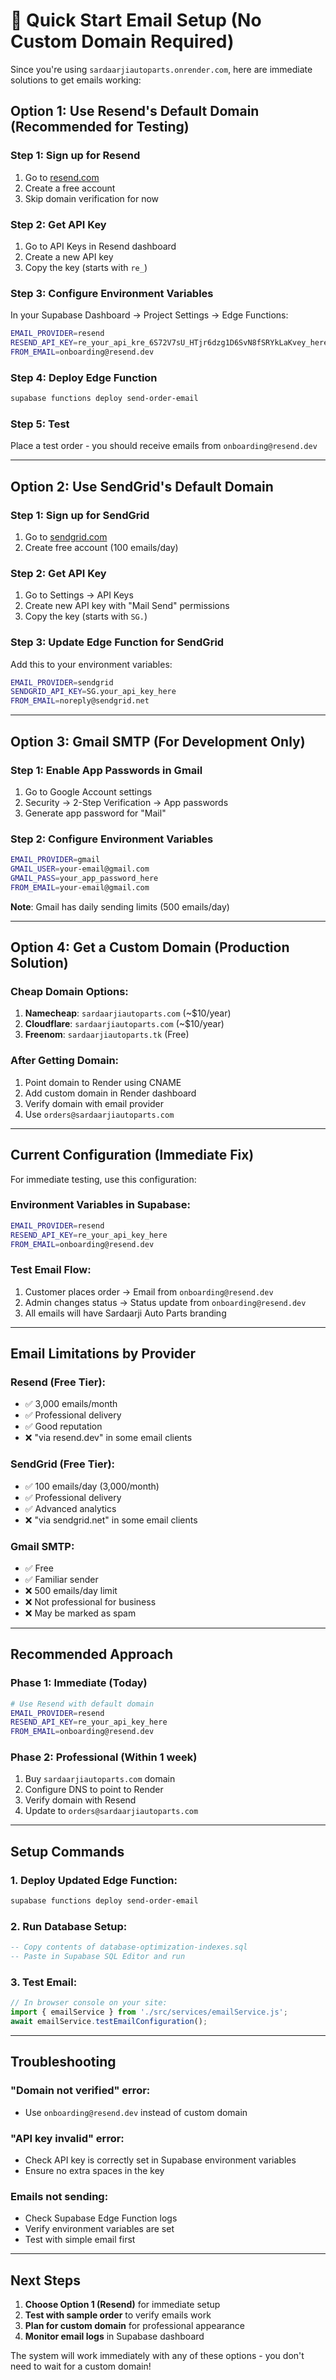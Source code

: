 # 🚀 Quick Start Email Setup (No Custom Domain Required)

Since you're using `sardaarjiautoparts.onrender.com`, here are immediate solutions to get emails working:

## **Option 1: Use Resend's Default Domain (Recommended for Testing)**

### Step 1: Sign up for Resend
1. Go to [resend.com](https://resend.com)
2. Create a free account
3. Skip domain verification for now

### Step 2: Get API Key
1. Go to API Keys in Resend dashboard
2. Create a new API key
3. Copy the key (starts with `re_`)

### Step 3: Configure Environment Variables
In your Supabase Dashboard → Project Settings → Edge Functions:
```bash
EMAIL_PROVIDER=resend
RESEND_API_KEY=re_your_api_kre_6S72V7sU_HTjr6dzg1D6SvN8fSRYkLaKvey_here
FROM_EMAIL=onboarding@resend.dev
```

### Step 4: Deploy Edge Function
```bash
supabase functions deploy send-order-email
```

### Step 5: Test
Place a test order - you should receive emails from `onboarding@resend.dev`

---

## **Option 2: Use SendGrid's Default Domain**

### Step 1: Sign up for SendGrid
1. Go to [sendgrid.com](https://sendgrid.com)
2. Create free account (100 emails/day)

### Step 2: Get API Key
1. Go to Settings → API Keys
2. Create new API key with "Mail Send" permissions
3. Copy the key (starts with `SG.`)

### Step 3: Update Edge Function for SendGrid
Add this to your environment variables:
```bash
EMAIL_PROVIDER=sendgrid
SENDGRID_API_KEY=SG.your_api_key_here
FROM_EMAIL=noreply@sendgrid.net
```

---

## **Option 3: Gmail SMTP (For Development Only)**

### Step 1: Enable App Passwords in Gmail
1. Go to Google Account settings
2. Security → 2-Step Verification → App passwords
3. Generate app password for "Mail"

### Step 2: Configure Environment Variables
```bash
EMAIL_PROVIDER=gmail
GMAIL_USER=your-email@gmail.com
GMAIL_PASS=your_app_password_here
FROM_EMAIL=your-email@gmail.com
```

**Note**: Gmail has daily sending limits (500 emails/day)

---

## **Option 4: Get a Custom Domain (Production Solution)**

### Cheap Domain Options:
1. **Namecheap**: `sardaarjiautoparts.com` (~$10/year)
2. **Cloudflare**: `sardaarjiautoparts.com` (~$10/year)
3. **Freenom**: `sardaarjiautoparts.tk` (Free)

### After Getting Domain:
1. Point domain to Render using CNAME
2. Add custom domain in Render dashboard
3. Verify domain with email provider
4. Use `orders@sardaarjiautoparts.com`

---

## **Current Configuration (Immediate Fix)**

For immediate testing, use this configuration:

### Environment Variables in Supabase:
```bash
EMAIL_PROVIDER=resend
RESEND_API_KEY=re_your_api_key_here
FROM_EMAIL=onboarding@resend.dev
```

### Test Email Flow:
1. Customer places order → Email from `onboarding@resend.dev`
2. Admin changes status → Status update from `onboarding@resend.dev`
3. All emails will have Sardaarji Auto Parts branding

---

## **Email Limitations by Provider**

### Resend (Free Tier):
- ✅ 3,000 emails/month
- ✅ Professional delivery
- ✅ Good reputation
- ❌ "via resend.dev" in some email clients

### SendGrid (Free Tier):
- ✅ 100 emails/day (3,000/month)
- ✅ Professional delivery
- ✅ Advanced analytics
- ❌ "via sendgrid.net" in some email clients

### Gmail SMTP:
- ✅ Free
- ✅ Familiar sender
- ❌ 500 emails/day limit
- ❌ Not professional for business
- ❌ May be marked as spam

---

## **Recommended Approach**

### Phase 1: Immediate (Today)
```bash
# Use Resend with default domain
EMAIL_PROVIDER=resend
RESEND_API_KEY=re_your_api_key_here
FROM_EMAIL=onboarding@resend.dev
```

### Phase 2: Professional (Within 1 week)
1. Buy `sardaarjiautoparts.com` domain
2. Configure DNS to point to Render
3. Verify domain with Resend
4. Update to `orders@sardaarjiautoparts.com`

---

## **Setup Commands**

### 1. Deploy Updated Edge Function:
```bash
supabase functions deploy send-order-email
```

### 2. Run Database Setup:
```sql
-- Copy contents of database-optimization-indexes.sql
-- Paste in Supabase SQL Editor and run
```

### 3. Test Email:
```javascript
// In browser console on your site:
import { emailService } from './src/services/emailService.js';
await emailService.testEmailConfiguration();
```

---

## **Troubleshooting**

### "Domain not verified" error:
- Use `onboarding@resend.dev` instead of custom domain

### "API key invalid" error:
- Check API key is correctly set in Supabase environment variables
- Ensure no extra spaces in the key

### Emails not sending:
- Check Supabase Edge Function logs
- Verify environment variables are set
- Test with simple email first

---

## **Next Steps**

1. **Choose Option 1 (Resend)** for immediate setup
2. **Test with sample order** to verify emails work
3. **Plan for custom domain** for professional appearance
4. **Monitor email logs** in Supabase dashboard

The system will work immediately with any of these options - you don't need to wait for a custom domain!
